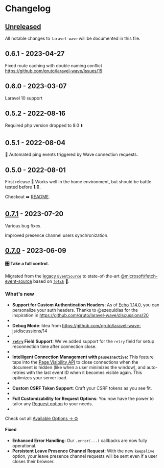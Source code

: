 # Changelog

## [Unreleased](https://github.com/qruto/laravel-wave-js/compare/0.7.1...main)

All notable changes to `laravel-wave` will be documented in this file.

## 0.6.1 - 2023-04-27

Fixed route caching with double naming conflict https://github.com/qruto/laravel-wave/issues/15

## 0.6.0 - 2023-03-07

Laravel 10 support

## 0.5.2 - 2022-08-16

Required php version dropped to 8.0 ⬇️

## 0.5.1 - 2022-08-04

🤖 Automated ping events triggered by Wave connection requests.

## 0.5.0 - 2022-08-01

First release  🎉 Works well in the home environment, but should be battle tested before **1.0**.

Checkout ➡️ [README](https://github.com/qruto/laravel-wave/blob/main/README.md).

## [0.7.1](https://github.com/qruto/laravel-wave-js/compare/0.7.0...0.7.1) - 2023-07-20

Various bug fixes.

Improved presence channel users synchronization.

## [0.7.0](https://github.com/qruto/laravel-wave-js/compare/v0.7.0...0.7.0) - 2023-06-09

#### 🎛️ Take a full control.

Migrated from the [legacy `EventSource`](https://github.com/whatwg/html/issues/2177#issuecomment-267270198) to state-of-the-art  [@microsoft/fetch-event-source](https://github.com/Azure/fetch-event-source) based on [`fetch`](https://developer.mozilla.org/en-US/docs/Web/API/Fetch_API) 💪.

### What's new

- **Support for Custom Authentication Headers**: As of [Echo 1.14.0](https://github.com/laravel/echo/releases/tag/v1.14.0), you can personalize your auth headers. Thanks to @ezequidias for the inspiration in https://github.com/qruto/laravel-wave/discussions/20
- 
- **Debug Mode**: Idea from https://github.com/qruto/laravel-wave-js/discussions/14
- 
- **[`retry`](https://developer.mozilla.org/en-US/docs/Web/API/Server-sent_events/Using_server-sent_events#retry) Field Support**: We've added support for the `retry` field for setup reconnection time after connection close.
- 
- **Intelligent Connection Management with `pauseInactive`:** This feature taps into the [Page Visibility API](https://developer.mozilla.org/en-US/docs/Web/API/Page_Visibility_API) to close connections when the document is hidden (like when a user minimizes the window), and auto-retries with the last event ID when it becomes visible again. This optimizes your server load.
- 
- **Custom CSRF Token Support**: Craft your CSRF tokens as you see fit.
- 
- **Full Customizability for Request Options**: You now have the power to tailor any [Request option](https://developer.mozilla.org/en-US/docs/Web/API/Request/Request#options) to your needs.
- 

Check out all [Available Options → ⚙️](https://github.com/qruto/laravel-wave#client-options)

#### Fixed

- **Enhanced Error Handling**: Our `.error(...)` callbacks are now fully operational.
- **Persistent Leave Presence Channel Request**: With the new `keepalive` option, your leave presence channel requests will be sent even if a user closes their browser.
